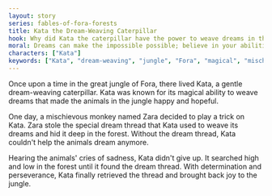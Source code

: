 ```yaml
---
layout: story
series: fables-of-fora-forests
title: Kata the Dream-Weaving Caterpillar
hook: Why did Kata the caterpillar have the power to weave dreams in the jungle of Fora?
moral: Dreams can make the impossible possible; believe in your abilities and never give up.
characters: ["Kata"]
keywords: ["Kata", "dream-weaving", "jungle", "Fora", "magical", "mischievous", "perseverance", "happiness", "hope", "dream"]
---
```


Once upon a time in the great jungle of Fora, there lived Kata, a gentle dream-weaving caterpillar. Kata was known for its magical ability to weave dreams that made the animals in the jungle happy and hopeful.

One day, a mischievous monkey named Zara decided to play a trick on Kata. Zara stole the special dream thread that Kata used to weave its dreams and hid it deep in the forest. Without the dream thread, Kata couldn't help the animals dream anymore.

Hearing the animals' cries of sadness, Kata didn't give up. It searched high and low in the forest until it found the dream thread. With determination and perseverance, Kata finally retrieved the thread and brought back joy to the jungle.
